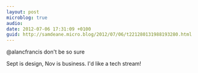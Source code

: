 ```yaml
---
layout: post
microblog: true
audio: 
date: 2012-07-06 17:31:09 +0100
guid: http://samdeane.micro.blog/2012/07/06/t221280131988193280.html
---
```

@alancfrancis don't be so sure

Sept is design, Nov is business. I'd like a tech stream!
